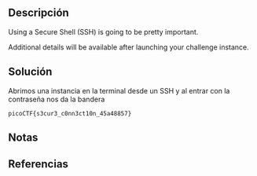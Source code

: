 ## Descripción
Using a Secure Shell (SSH) is going to be pretty important.

Additional details will be available after launching your challenge instance.
## Solución
Abrimos una instancia en la terminal desde un SSH y al entrar con la contraseña nos da la bandera

`picoCTF{s3cur3_c0nn3ct10n_45a48857}`
## Notas
## Referencias